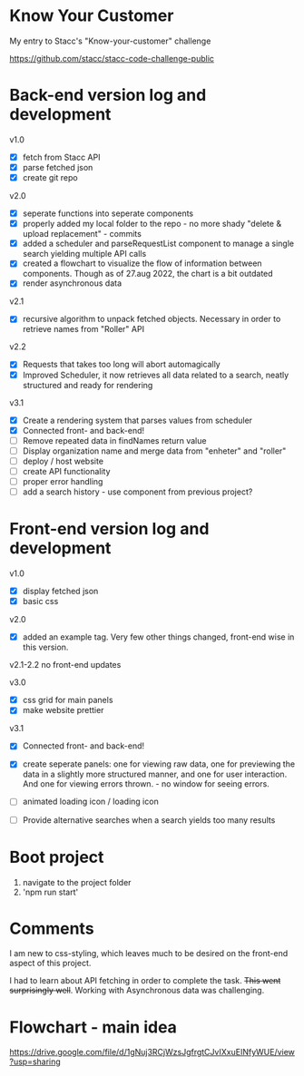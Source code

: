 # Know Your Customer
My entry to Stacc's "Know-your-customer" challenge

https://github.com/stacc/stacc-code-challenge-public


# Back-end version log and development
v1.0
- [X] fetch from Stacc API
- [X] parse fetched json
- [X] create git repo

v2.0
- [x] seperate functions into seperate components
- [x] properly added my local folder to the repo - no more shady "delete & upload replacement" - commits
- [x] added a scheduler and parseRequestList component to manage a single search yielding multiple API calls
- [x] created a flowchart to visualize the flow of information between components. Though as of 27.aug 2022, the chart is a bit outdated
- [x] render asynchronous data

v2.1
- [X] recursive algorithm to unpack fetched objects. Necessary in order to retrieve names from "Roller" API

v2.2
- [X] Requests that takes too long will abort automagically
- [X] Improved Scheduler, it now retrieves all data related to a search, neatly structured and ready for rendering

v3.1
- [X] Create a rendering system that parses values from scheduler
- [X] Connected front- and back-end!
- [ ] Remove repeated data in findNames return value
- [ ] Display organization name and merge data from "enheter" and "roller"
- [ ] deploy / host website
- [ ] create API functionality
- [ ] proper error handling
- [ ] add a search history - use component from previous project?

# Front-end version log and development
v1.0
- [X] display fetched json
- [X] basic css

v2.0
- [x] added an example tag. Very few other things changed, front-end wise in this version.

v2.1-2.2
no front-end updates

v3.0
- [X] css grid for main panels
- [X] make website prettier

v3.1
- [X] Connected front- and back-end!
- [X] create seperate panels: one for viewing raw data, one for previewing the data in a slightly more structured manner, and one for user interaction. And one for viewing errors thrown. - no window for seeing errors.
- [ ] animated loading icon / loading icon
- [ ] Provide alternative searches when a search yields too many results




# Boot project
1) navigate to the project folder
2) 'npm run start'


# Comments
I am new to css-styling, which leaves much to be desired on the front-end aspect of this project.

I had to learn about API fetching in order to complete the task. ~~This went surprisingly well~~. Working with Asynchronous data was challenging. 

# Flowchart - main idea
https://drive.google.com/file/d/1gNuj3RCjWzsJgfrgtCJvIXxuEINfyWUE/view?usp=sharing


